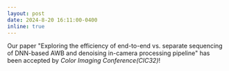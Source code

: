 ```yaml
---
layout: post
date: 2024-8-20 16:11:00-0400
inline: true
---
```


Our paper "Exploring the efficiency of end-to-end vs. separate sequencing of DNN-based AWB and denoising in-camera processing pipeline" has been accepted by *Color Imaging Conference(CIC32)*!

